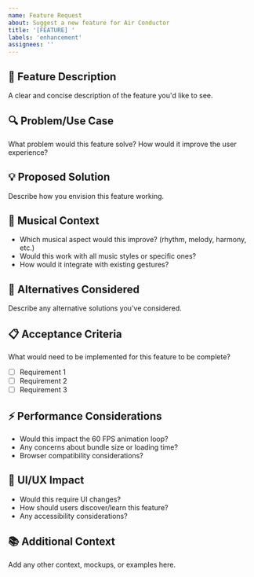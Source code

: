 ```yaml
---
name: Feature Request
about: Suggest a new feature for Air Conductor
title: '[FEATURE] '
labels: 'enhancement'
assignees: ''
---
```


## 🎯 Feature Description
A clear and concise description of the feature you'd like to see.

## 🔍 Problem/Use Case
What problem would this feature solve? How would it improve the user experience?

## 💡 Proposed Solution
Describe how you envision this feature working.

## 🎵 Musical Context
- Which musical aspect would this improve? (rhythm, melody, harmony, etc.)
- Would this work with all music styles or specific ones?
- How would it integrate with existing gestures?

## 🔀 Alternatives Considered
Describe any alternative solutions you've considered.

## 📋 Acceptance Criteria
What would need to be implemented for this feature to be complete?
- [ ] Requirement 1
- [ ] Requirement 2
- [ ] Requirement 3

## ⚡ Performance Considerations
- Would this impact the 60 FPS animation loop?
- Any concerns about bundle size or loading time?
- Browser compatibility considerations?

## 🎨 UI/UX Impact
- Would this require UI changes?
- How should users discover/learn this feature?
- Any accessibility considerations?

## 📚 Additional Context
Add any other context, mockups, or examples here.
